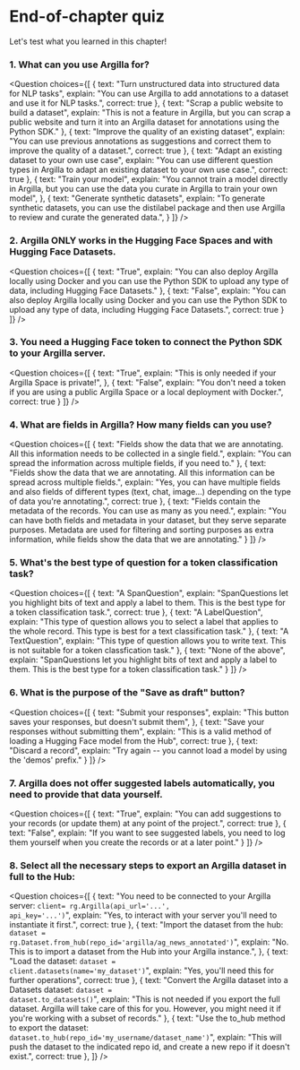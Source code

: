 <!-- DISABLE-FRONTMATTER-SECTIONS -->

# End-of-chapter quiz

<CourseFloatingBanner
    chapter={10}
    classNames="absolute z-10 right-0 top-0"
/>

Let's test what you learned in this chapter!

### 1. What can you use Argilla for?

<Question
	choices={[
		{
			text: "Turn unstructured data into structured data for NLP tasks",
			explain: "You can use Argilla to add annotations to a dataset and use it for NLP tasks.",
            correct: true
		},
		{
			text: "Scrap a public website to build a dataset",
			explain: "This is not a feature in Argilla, but you can scrap a public website and turn it into an Argilla dataset for annotations using the Python SDK."
		},
		{
			text: "Improve the quality of an existing dataset",
			explain: "You can use previous annotations as suggestions and correct them to improve the quality of a dataset.",
			correct: true
		},
		{
			text: "Adapt an existing dataset to your own use case",
			explain: "You can use different question types in Argilla to adapt an existing dataset to your own use case.",
			correct: true
		},
		{
			text: "Train your model",
			explain: "You cannot train a model directly in Argilla, but you can use the data you curate in Argilla to train your own model",
		},
		{
			text: "Generate synthetic datasets",
			explain: "To generate synthetic datasets, you can use the distilabel package and then use Argilla to review and curate the generated data.",
		}
	]}
/>

### 2. Argilla ONLY works in the Hugging Face Spaces and with Hugging Face Datasets.

<Question
	choices={[
        {
			text: "True",
			explain: "You can also deploy Argilla locally using Docker and you can use the Python SDK to upload any type of data, including Hugging Face Datasets."
        },
        {
			text: "False",
			explain: "You can also deploy Argilla locally using Docker and you can use the Python SDK to upload any type of data, including Hugging Face Datasets.",
			correct: true
        }
	]}
/>

### 3. You need a Hugging Face token to connect the Python SDK to your Argilla server.

<Question
	choices={[
        {
			text: "True",
			explain: "This is only needed if your Argilla Space is private!",
        },
        {
			text: "False",
			explain: "You don't need a token if you are using a public Argilla Space or a local deployment with Docker.",
			correct: true
        }
	]}
/>

### 4. What are **fields** in Argilla? How many fields can you use?

<Question
	choices={[
        {
			text: "Fields show the data that we are annotating. All this information needs to be collected in a single field.",
			explain: "You can spread the information across multiple fields, if you need to."
        },
		{
			text: "Fields show the data that we are annotating. All this information can be spread across multiple fields.",
			explain: "Yes, you can have multiple fields and also fields of different types (text, chat, image...) depending on the type of data you're annotating.",
			correct: true
        },
        {
			text: "Fields contain the metadata of the records. You can use as many as you need.",
			explain: "You can have both fields and metadata in your dataset, but they serve separate purposes. Metadata are used for filtering and sorting purposes as extra information, while fields show the data that we are annotating."
        }
	]}
/>

### 5. What's the best type of question for a token classification task?

<Question
	choices={[
        {
			text: "A SpanQuestion",
			explain: "SpanQuestions let you highlight bits of text and apply a label to them. This is the best type for a token classification task.",
            correct: true
        },
        {
			text: "A LabelQuestion",
			explain: "This type of question allows you to select a label that applies to the whole record. This type is best for a text classification task."
        },
        {
			text: "A TextQuestion",
			explain: "This type of question allows you to write text. This is not suitable for a token classfication task."
        },
        {
			text: "None of the above",
			explain: "SpanQuestions let you highlight bits of text and apply a label to them. This is the best type for a token classification task."
        }
	]}
/>

### 6. What is the purpose of the "Save as draft" button?

<Question
	choices={[
        {
			text: "Submit your responses",
			explain: "This button saves your responses, but doesn't submit them",
        },
        {
			text: "Save your responses without submitting them",
			explain: "This is a valid method of loading a Hugging Face model from the Hub",
			correct: true
        },
        {
			text: "Discard a record",
			explain: "Try again -- you cannot load a model by using the 'demos' prefix."
        }
	]}
/>

### 7. Argilla does not offer suggested labels automatically, you need to provide that data yourself.

<Question
	choices={[
        {
			text: "True",
			explain: "You can add suggestions to your records (or update them) at any point of the project.",
            correct: true
        },
        {
			text: "False",
			explain: "If you want to see suggested labels, you need to log them yourself when you create the records or at a later point."
        }
	]}
/>

### 8. Select all the necessary steps to export an Argilla dataset in full to the Hub:

<Question
	choices={[
        {
			text: "You need to be connected to your Argilla server: <code>client= rg.Argilla(api_url='...', api_key='...')</code>",
			explain: "Yes, to interact with your server you'll need to instantiate it first.",
            correct: true
        },
		{
			text: "Import the dataset from the hub: <code>dataset = rg.Dataset.from_hub(repo_id='argilla/ag_news_annotated')</code>",
			explain: "No. This is to import a dataset from the Hub into your Argilla instance.",
        },
        {
			text: "Load the dataset: <code>dataset = client.datasets(name='my_dataset')</code>",
			explain: "Yes, you'll need this for further operations",
			correct: true
        },
        {
			text: "Convert the Argilla dataset into a Datasets dataset: <code>dataset = dataset.to_datasets()</code>",
			explain: "This is not needed if you export the full dataset. Argilla will take care of this for you. However, you might need it if you're working with a subset of records."
        },
        {
			text: "Use the </code>to_hub</code> method to export the dataset: <code>dataset.to_hub(repo_id='my_username/dataset_name')</code>",
			explain: "This will push the dataset to the indicated repo id, and create a new repo if it doesn't exist.",
            correct: true
        },
	]}
/>
